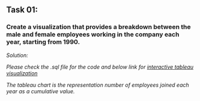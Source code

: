 ## Task 01:
### Create a visualization that provides a breakdown between the male and female employees working in the company each year, starting from 1990. 

<i> Solution:

Please check the .sql file for the code and below link for [interactive tableau visualization ](https://public.tableau.com/profile/saikat.omar.khan#!/vizhome/Task1SNT/Task1SNT?publish=yes) 

The tableau chart is the representation number of employees joined each year as a cumulative value. 



